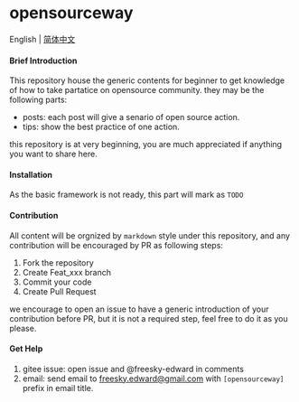 # opensourceway

English | [简体中文](./README_cn.md)

#### Brief Introduction

This repository house the generic contents for beginner to get knowledge of how to take partatice on opensource community. they may be the following parts:

  - posts: each post will give a senario of open source action.
  - tips: show the best practice of one action. 

this repository is at very beginning, you are much appreciated if anything you want to share here.

#### Installation

As the basic framework is not ready, this part will mark as `TODO`

#### Contribution

All content will be orgnized by `markdown` style under this repository, and any contribution will be encouraged by PR as following steps:

1.  Fork the repository
2.  Create Feat_xxx branch
3.  Commit your code
4.  Create Pull Request

we encourage to open an issue to have a generic introduction of your contribution before PR, but it is not a required step, feel free to do it as you please.

#### Get Help

  1. gitee issue: open issue and @freesky-edward in comments
  2. email: send email to freesky.edward@gmail.com with `[opensourceway]` prefix in email title.

